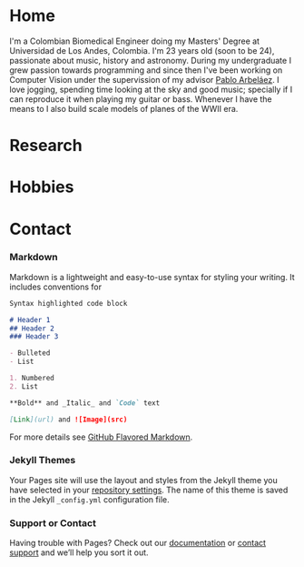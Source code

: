 # **Home**

I'm a Colombian Biomedical Engineer doing my Masters' Degree at Universidad de Los Andes, Colombia. I'm 23 years old (soon to be 24), passionate about music, history and astronomy. During my undergraduate I grew passion towards programming and since then I've been working on Computer Vision under the supervission of my advisor [Pablo Arbeláez](https://biomedicalcomputervision.uniandes.edu.co/).
I love jogging, spending time looking at the sky and good music; specially if I can reproduce it when playing my guitar or bass. Whenever I have the means to I also build scale models of planes of the WWII era. 


# **Research**

# **Hobbies**

# **Contact**
### Markdown

Markdown is a lightweight and easy-to-use syntax for styling your writing. It includes conventions for

```markdown
Syntax highlighted code block

# Header 1
## Header 2
### Header 3

- Bulleted
- List

1. Numbered
2. List

**Bold** and _Italic_ and `Code` text

[Link](url) and ![Image](src)
```

For more details see [GitHub Flavored Markdown](https://guides.github.com/features/mastering-markdown/).

### Jekyll Themes

Your Pages site will use the layout and styles from the Jekyll theme you have selected in your [repository settings](https://github.com/ftorres11/ftorres11.github.io/settings). The name of this theme is saved in the Jekyll `_config.yml` configuration file.

### Support or Contact

Having trouble with Pages? Check out our [documentation](https://help.github.com/categories/github-pages-basics/) or [contact support](https://github.com/contact) and we’ll help you sort it out.
